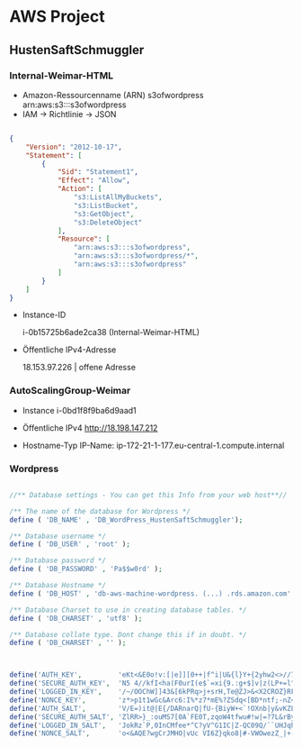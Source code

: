 # AWS Project

## HustenSaftSchmuggler







### Internal-Weimar-HTML

- Amazon-Ressourcenname (ARN) s3ofwordpress
	arn:aws:s3:::s3ofwordpress
- IAM -> Richtlinie -> JSON


````json

{
    "Version": "2012-10-17",
    "Statement": [
        {
            "Sid": "Statement1",
            "Effect": "Allow",
            "Action": [
                "s3:ListAllMyBuckets",
                "s3:ListBucket",
                "s3:GetObject",
                "s3:DeleteObject"
            ],
            "Resource": [
                "arn:aws:s3:::s3ofwordpress",
                "arn:aws:s3:::s3ofwordpress/*",
                "arn:aws:s3:::s3ofwordpress"
            ]
        }
    ]
}

````

- Instance-ID

	i-0b15725b6ade2ca38 (Internal-Weimar-HTML)

- Öffentliche IPv4-Adresse

	18.153.97.226 | offene Adresse 









### AutoScalingGroup-Weimar


- Instance
	i-0bd1f8f9ba6d9aad1

- Öffentliche IPv4
	http://18.198.147.212

- Hostname-Typ
	IP-Name: ip-172-21-1-177.eu-central-1.compute.internal











### Wordpress

````php

//** Database settings - You can get this Info from your web host**//

/** The name of the database for Wordpress */
define ( 'DB_NAME' , 'DB_WordPress_HustenSaftSchmuggler');

/** Database username */
define ( 'DB_USER' , 'root' );

/** Database password */
define ( 'DB_PASSWORD' , 'Pa$$w0rd' );

/** Database Hostname */
define ( 'DB_HOST' , 'db-aws-machine-wordpress. (...) .rds.amazon.com' );

/** Database Charset to use in creating database tables. */
define ( 'DB_CHARSET' , 'utf8' );

/** Database collate type. Dont change this if in doubt. */
define ( 'DB_CHARSET' , '' );



````

````php

define('AUTH_KEY',         'eKt<&E0o!v:[|e]][0++|f^i|U&{l}Y+{2yhw2<>//7C.ghOU#(y.~hHeWsKZ/ak');
define('SECURE_AUTH_KEY',  'N5 4//kfI<ha(F0urI(e$`=xi{9.:g+$]v|z(LP+=l^MU%g,v/ORobhJY9cRe_uw');
define('LOGGED_IN_KEY',    '/~/OOChW]]43&[6kPRq>j+srH,Te@ZJ>&<X2CROZ}RFr9~W2-c&_=-He.CErkB?2');
define('NONCE_KEY',        'z*>p1t1wGc&Arc6:I%*z7*mE%?ZSdq<[BD*ntf;-nZ<QsK?)n<bqp<+^#vQI8;@@');
define('AUTH_SALT',        'V/E=)it@|E{/DARnarQ|fU-{BiyW+<`!OXnb|y&vKZL?9|xiQ+{5=vwM>:|BIk~_');
define('SECURE_AUTH_SALT', 'ZlRR>}_:ouMS7[0A`FE0T,zqoW4tfwu#!w|=?7L&rByFKdmmAl5jt|[a2oDO|l}i');
define('LOGGED_IN_SALT',   'JokRz`P,0InCMfee*^C?yV^G1IC|Z-QC09Q/``UHJqhNW{`14rG1/)}b4Q,_N9!_');
define('NONCE_SALT',       'o<&AQE?wgCrJMHO|vUc VI6Z}qko8|#-VWOwezZ_|+-]LH&??A(@{d/x.v-*/_pL');

````